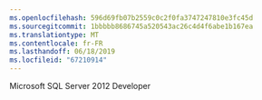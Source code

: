 ```yaml
---
ms.openlocfilehash: 596d69fb07b2559c0c2f0fa3747247810e3fc45d
ms.sourcegitcommit: 1bbbbb8686745a520543ac26c4d4f6abe1b167ea
ms.translationtype: MT
ms.contentlocale: fr-FR
ms.lasthandoff: 06/18/2019
ms.locfileid: "67210914"
---
```

Microsoft SQL Server 2012 Developer

